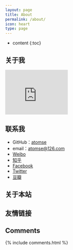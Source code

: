 ```yaml
---
layout: page
title: About
permalink: /about/
icon: heart
type: page
---
```


* content
{:toc}

## 关于我

<iframe src="https://githubbadge.appspot.com/atomse?s=1" style="border: 0;height: 142px;width: 200px;overflow: hidden;" frameBorder="0"></iframe>

## 联系我

* GitHub：[atomse](https://github.com/atomse)
* email：atomse@126.com
* [Weibo](http://weibo.com/3115521wh)
* [知乎](https://www.zhihu.com/people/atomse)
* [Facebook](https://www.facebook.com/atomse)
* [Twitter](https://twitter.com/atomse)
* [豆瓣](https://www.douban.com/people/42525035/)

## 关于本站



## 友情链接


## Comments

{% include comments.html %}
